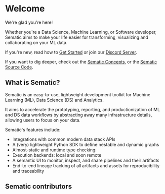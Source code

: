 # Welcome

We're glad you're here!

Whether you're a Data Science, Machine Learning, or Software developer, Sematic aims to make your life easier for transforming, visualizing and collaborating on your ML data.

If you're new, read how to [Get Started](get-started.md) or join our [Discord Server](https://discord.gg/ztnS9qaS).

If you want to dig deeper, check out the [Sematic Concepts](concepts.md), or the
[Sematic Source Code](https://github.com/sematic-ai/sematic).

## What is Sematic?

Sematic is an easy-to-use, lightweight development toolkit for Machine Learning (ML), Data Science (DS) and Analytics.

It aims to accelerate the prototyping, reporting, and productionization of ML and DS data workflows by abstracting away many infrastructure details, allowing users to focus on your data.

Sematic's features include:

* Integrations with common modern data stack APIs
* A (very) lightweight Python SDK to define nestable and dynamic graphs
* Almost-static and runtime type checking
* Execution backends: local and soon remote
* A semantic UI to monitor, inspect, and share pipelines and their artifacts
* End-to-end lineage tracking of all artifacts and assets for reproducibility and traceability

## Sematic contributors
